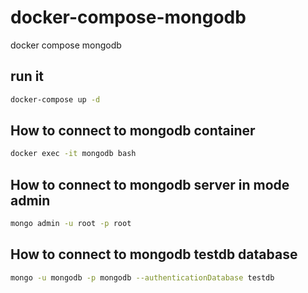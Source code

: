 # docker-compose-mongodb
docker compose mongodb

## run it
````bash
docker-compose up -d
````

## How to connect to mongodb container
````bash
docker exec -it mongodb bash
````

## How to connect to mongodb server in mode admin
````bash
mongo admin -u root -p root
````

## How to connect to mongodb testdb database
````bash
mongo -u mongodb -p mongodb --authenticationDatabase testdb
````

